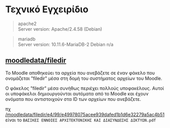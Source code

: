 # Τεχνικό Εγχειρίδιο

> apache2 <br>
> Server version: Apache/2.4.58 (Debian)

> mariadb <br>
> Server version: 10.11.6-MariaDB-2 Debian n/a

## [moodledata/filedir](./moodledata/filedir)

Το Moodle αποθηκεύει τα αρχεία που ανεβάζετε σε έναν φάκελο που ονομάζεται "filedir" μέσα στη δομή του συστήματος αρχείων του Moodle.

Ο φάκελος "filedir" μέσα συνήθως περιέχει πολλούς υποφακέλους. Αυτοί οι υποφάκελοι δημιουργούνται αυτόματα από το Moodle και έχουν ονόματα που αντιστοιχούν στα ID των αρχείων που ανεβάζετε.

πχ [/moodledata/filedir/e4/99/e49978075acee939dafed1b1d6e32279a5ac4b51](/moodledata/filedir/e4/99/e49978075acee939dafed1b1d6e32279a5ac4b51) είναι το `ΒΑΣΙΚΕΣ ΕΝΝΟΙΕΣ ΑΡΧΙΤΕΚΤΟΝΙΚΗΣ ΚΑΙ ΔΙΑΣΥΝΔΕΣΗΣ ΔΙΚΤΥΩΝ.pdf`
